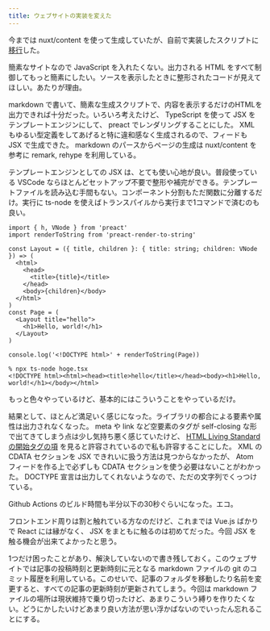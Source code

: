```yaml
---
title: ウェブサイトの実装を変えた
---
```

今までは nuxt/content を使って生成していたが、自前で実装したスクリプトに[移行](https://github.com/clomie/clomie.dev/commit/634622e2daf1c770149faaebe0918ca72885dc62)した。

簡素なサイトなので JavaScript を入れたくない。出力される HTML をすべて制御してもっと簡素にしたい。ソースを表示したときに整形されたコードが見えてほしい。あたりが理由。

markdown で書いて、簡素な生成スクリプトで、内容を表示するだけのHTMLを出力できれば十分だった。いろいろ考えたけど、 TypeScript を使って JSX をテンプレートエンジンにして、 preact でレンダリングすることにした。 XML もゆるい型定義をしてあげると特に違和感なく生成されるので、フィードも JSX で生成できた。 markdown のパースからページの生成は nuxt/content を参考に remark, rehype を利用している。

テンプレートエンジンとしての JSX は、とても使い心地が良い。普段使っている VSCode ならほとんどセットアップ不要で整形や補完ができる。テンプレートファイルを読み込む手間もない。コンポーネント分割もただ関数に分離するだけ。実行に ts-node を使えばトランスパイルから実行まで1コマンドで済むのも良い。

```
import { h, VNode } from 'preact'
import renderToString from 'preact-render-to-string'

const Layout = ({ title, children }: { title: string; children: VNode }) => (
  <html>
    <head>
      <title>{title}</title>
    </head>
    <body>{children}</body>
  </html>
)
const Page = (
  <Layout title="hello">
    <h1>Hello, world!</h1>
  </Layout>
)

console.log('<!DOCTYPE html>' + renderToString(Page))
```

```
% npx ts-node hoge.tsx
<!DOCTYPE html><html><head><title>hello</title></head><body><h1>Hello, world!</h1></body></html>
```

もっと色々やっているけど、基本的にはこういうことをやっているだけ。

結果として、ほとんど満足いく感じになった。ライブラリの都合による要素や属性は出力されなくなった。 meta や link など空要素のタグが self-closing な形で出てきてしまう点は少し気持ち悪く感じていたけど、 [HTML Living Standard の開始タグの項](https://html.spec.whatwg.org/multipage/syntax.html#start-tags) を見ると許容されているので私も許容することにした。 XML の CDATA セクションを JSX できれいに扱う方法は見つからなかったが、 Atom フィードを作る上で必ずしも CDATA セクションを使う必要はないことがわかった。 DOCTYPE 宣言は出力してくれないようなので、ただの文字列でくっつけている。

Github Actions のビルド時間も半分以下の30秒ぐらいになった。エコ。

フロントエンド周りは割と触れている方なのだけど、これまでは Vue.js ばかりで React には縁がなく、 JSX をまともに触るのは初めてだった。今回 JSX を触る機会が出来てよかったと思う。

1つだけ困ったことがあり、解決していないので書き残しておく。このウェブサイトでは記事の投稿時刻と更新時刻に元となる markdown ファイルの git のコミット履歴を利用している。このせいで、記事のフォルダを移動したり名前を変更すると、すべての記事の更新時刻が更新されてしまう。今回は markdown ファイルの場所は現状維持で乗り切ったけど、あまりこういう縛りを作りたくない。どうにかしたいけどあまり良い方法が思い浮かばないのでいったん忘れることにする。
